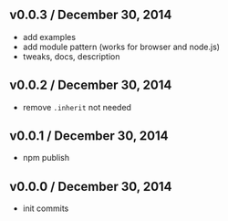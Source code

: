 ## v0.0.3 / December 30, 2014
- add examples
- add module pattern (works for browser and node.js)
- tweaks, docs, description

## v0.0.2 / December 30, 2014
- remove `.inherit` not needed

## v0.0.1 / December 30, 2014
- npm publish

## v0.0.0 / December 30, 2014
- init commits
